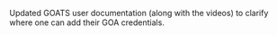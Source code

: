 Updated GOATS user documentation (along with the videos) to clarify where one can add their GOA credentials.